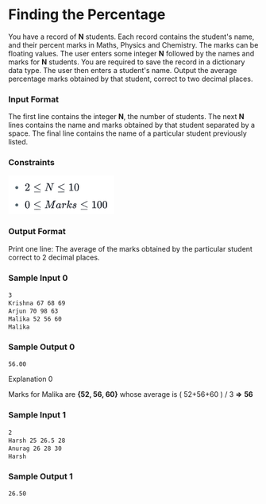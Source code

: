 # Finding the Percentage

You have a record of **N** students. Each record contains the student's name, and their percent marks in Maths, Physics 
and Chemistry. The marks can be floating values. The user enters some integer **N** followed by the names and marks for 
**N** students. You are required to save the record in a dictionary data type. The user then enters a student's name. 
Output the average percentage marks obtained by that student, correct to two decimal places.

### Input Format

The first line contains the integer **N**, the number of students. The next **N** lines contains the name and marks 
obtained by that student separated by a space. The final line contains the name of a particular student previously listed.

### Constraints

![Constraints](Constraints.png)

### Output Format

Print one line: The average of the marks obtained by the particular student correct to 2 decimal places.

### Sample Input 0

    3
    Krishna 67 68 69
    Arjun 70 98 63
    Malika 52 56 60
    Malika

### Sample Output 0

    56.00
    
Explanation 0

Marks for Malika are **{52, 56, 60}** whose average is (    52+56+60    )   /   3 **=>** **56**

### Sample Input 1

    2
    Harsh 25 26.5 28
    Anurag 26 28 30
    Harsh


### Sample Output 1

    26.50